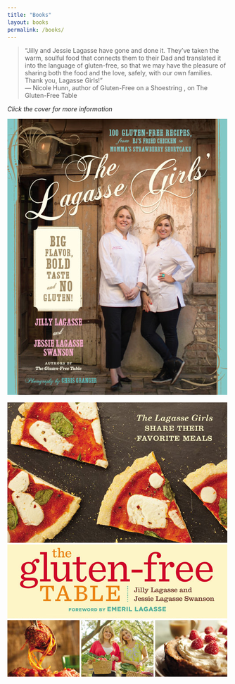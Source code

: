 ```yaml
---
title: "Books"
layout: books
permalink: /books/
---
```

> “Jilly and Jessie Lagasse have gone and done it. They’ve taken the warm, soulful food that connects them to their Dad and translated it into the language of gluten-free, so that we may have the pleasure of sharing both the food and the love, safely, with our own families. Thank you, Lagasse Girls!”  
— Nicole Hunn, author of Gluten-Free on a Shoestring , on The Gluten-Free Table

_Click the cover for more information_

[![](/static/images/cover-big-bold-flavor.jpg)](/books/the-gluten-free-table/)

[![](/static/images/cover-gluten-free-table.jpg)](/books/the-lagasse-girls-big-flavor-bold-taste-and-no-gluten/)



